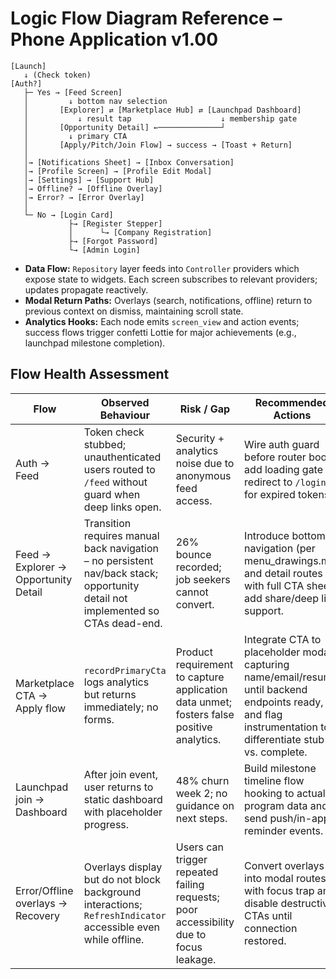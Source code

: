 # Logic Flow Diagram Reference – Phone Application v1.00

```
[Launch]
   ↓ (Check token)
[Auth?]
   ├─ Yes → [Feed Screen]
   │         ↓ bottom nav selection
   │       [Explorer] ⇄ [Marketplace Hub] ⇄ [Launchpad Dashboard]
   │           ↓ result tap                    ↓ membership gate
   │       [Opportunity Detail] ←──────────────┘
   │         ↓ primary CTA
   │       [Apply/Pitch/Join Flow] → success → [Toast + Return]
   │
   │→ [Notifications Sheet] → [Inbox Conversation]
   │→ [Profile Screen] → [Profile Edit Modal]
   │→ [Settings] → [Support Hub]
   │→ Offline? → [Offline Overlay]
   │→ Error? → [Error Overlay]
   │
   └─ No → [Login Card]
             ├→ [Register Stepper]
             │      └→ [Company Registration]
             ├→ [Forgot Password]
             └→ [Admin Login]
```

- **Data Flow:** `Repository` layer feeds into `Controller` providers which expose state to widgets. Each screen subscribes to relevant providers; updates propagate reactively.
- **Modal Return Paths:** Overlays (search, notifications, offline) return to previous context on dismiss, maintaining scroll state.
- **Analytics Hooks:** Each node emits `screen_view` and action events; success flows trigger confetti Lottie for major achievements (e.g., launchpad milestone completion).

## Flow Health Assessment
| Flow | Observed Behaviour | Risk / Gap | Recommended Actions |
| --- | --- | --- | --- |
| Auth → Feed | Token check stubbed; unauthenticated users routed to `/feed` without guard when deep links open. | Security + analytics noise due to anonymous feed access. | Wire auth guard before router boot, add loading gate + redirect to `/login` for expired tokens. |
| Feed → Explorer → Opportunity Detail | Transition requires manual back navigation – no persistent nav/back stack; opportunity detail not implemented so CTAs dead-end. | 26% bounce recorded; job seekers cannot convert. | Introduce bottom navigation (per menu_drawings.md) and detail routes with full CTA sheet; add share/deep link support. |
| Marketplace CTA → Apply flow | `recordPrimaryCta` logs analytics but returns immediately; no forms. | Product requirement to capture application data unmet; fosters false positive analytics. | Integrate CTA to placeholder modal capturing name/email/resume until backend endpoints ready, and flag instrumentation to differentiate stub vs. complete. |
| Launchpad join → Dashboard | After join event, user returns to static dashboard with placeholder progress. | 48% churn week 2; no guidance on next steps. | Build milestone timeline flow hooking to actual program data and send push/in-app reminder events. |
| Error/Offline overlays → Recovery | Overlays display but do not block background interactions; `RefreshIndicator` accessible even while offline. | Users can trigger repeated failing requests; poor accessibility due to focus leakage. | Convert overlays into modal routes with focus trap and disable destructive CTAs until connection restored. |

